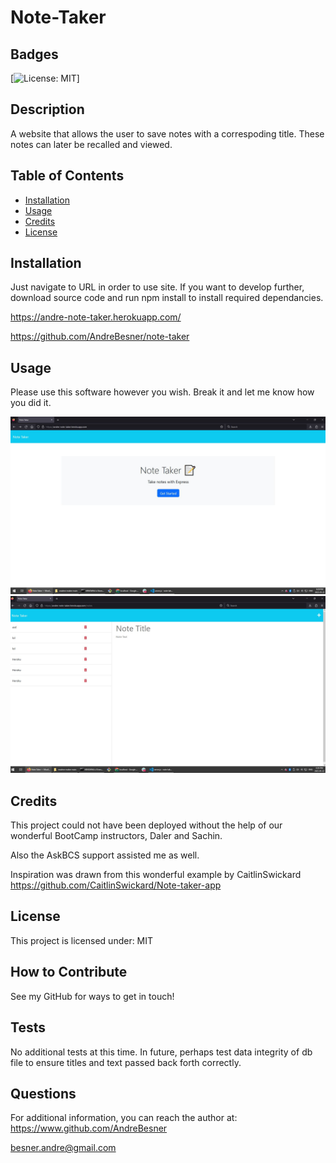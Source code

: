 # Note-Taker

## Badges
[![License: MIT](https://img.shields.io/badge/License-MIT-yellow.svg)]

## Description

A website that allows the user to save notes with a correspoding title. These notes can later be recalled and viewed.


## Table of Contents

- [Installation](#installation)
- [Usage](#usage)
- [Credits](#credits)
- [License](#license)

## Installation

Just navigate to URL in order to use site. If you want to develop further, download source code and run npm install to install required dependancies.

https://andre-note-taker.herokuapp.com/

https://github.com/AndreBesner/note-taker


## Usage

Please use this software however you wish. Break it and let me know how you did it. 

![Working Site](/Screenshots/Screen1.JPG)
![Working Site](/Screenshots/Screen2.JPG)



## Credits

This project could not have been deployed without the help of our wonderful BootCamp instructors, Daler and Sachin. 

Also the AskBCS support assisted me as well.

Inspiration was drawn from this wonderful example by CaitlinSwickard 
https://github.com/CaitlinSwickard/Note-taker-app



## License
    
This project is licensed under: MIT



## How to Contribute

See my GitHub for ways to get in touch!


## Tests

No additional tests at this time. In future, perhaps test data integrity of db file to ensure titles and text passed back forth correctly.


## Questions

For additional information, you can reach the author at: 
https://www.github.com/AndreBesner

besner.andre@gmail.com


